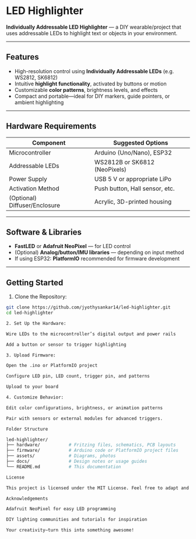 # LED Highlighter

**Individually Addressable LED Highlighter** — a DIY wearable/project that uses addressable LEDs to highlight text or objects in your environment.

---

##  Features
- High-resolution control using **Individually Addressable LEDs** (e.g. WS2812, SK6812)
- Intuitive **highlight functionality**, activated by buttons or motion
- Customizable **color patterns**, brightness levels, and effects
- Compact and portable—ideal for DIY markers, guide pointers, or ambient highlighting

---

##  Hardware Requirements
| Component                       | Suggested Options           |
|----------------------------------|------------------------------|
| Microcontroller                  | Arduino (Uno/Nano), ESP32    |
| Addressable LEDs                 | WS2812B or SK6812 (NeoPixels)|
| Power Supply                     | USB 5 V or appropriate LiPo  |
| Activation Method                | Push button, Hall sensor, etc. |
| (Optional) Diffuser/Enclosure    | Acrylic, 3D-printed housing  |

---

##  Software & Libraries
- **FastLED** or **Adafruit NeoPixel** — for LED control  
- (Optional) **Analog/button/IMU libraries** — depending on input method  
- If using ESP32: **PlatformIO** recommended for firmware development

---

##  Getting Started

1. Clone the Repository:
```bash
git clone https://github.com/jyothysankar14/led-highlighter.git
cd led-highlighter

2. Set Up the Hardware:

Wire LEDs to the microcontroller’s digital output and power rails

Add a button or sensor to trigger highlighting

3. Upload Firmware:

Open the .ino or PlatformIO project

Configure LED pin, LED count, trigger pin, and patterns

Upload to your board

4. Customize Behavior:

Edit color configurations, brightness, or animation patterns

Pair with sensors or external modules for advanced triggers.

Folder Structure

led-highlighter/
├── hardware/           # Fritzing files, schematics, PCB layouts
├── firmware/           # Arduino code or PlatformIO project files
├── assets/             # Diagrams, photos
├── docs/               # Design notes or usage guides
└── README.md           # This documentation

License

This project is licensed under the MIT License. Feel free to adapt and share it freely!

Acknowledgements

Adafruit NeoPixel for easy LED programming

DIY lighting communities and tutorials for inspiration

Your creativity—turn this into something awesome!
